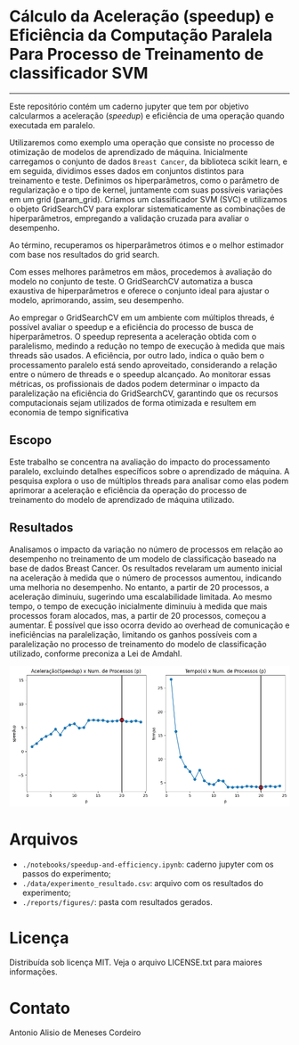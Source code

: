 # Cálculo da Aceleração (speedup) e Eficiência da Computação Paralela Para Processo de Treinamento de classificador SVM

---

Este repositório contém um caderno jupyter que tem por objetivo calcularmos a aceleração (*speedup*) e eficiência de uma operação quando executada em paralelo. 

Utilizaremos como exemplo uma operação que consiste no processo de otimização de modelos de aprendizado de máquina. Inicialmente carregamos o conjunto de dados `Breast Cancer`, da biblioteca scikit learn, e em seguida, dividimos esses dados em conjuntos distintos para treinamento e teste. Definimos os hiperparâmetros, como o parâmetro de regularização e o tipo de kernel, juntamente com suas possíveis variações em um grid (param_grid). Criamos um classificador SVM (SVC) e utilizamos o objeto GridSearchCV para explorar sistematicamente as combinações de hiperparâmetros, empregando a validação cruzada para avaliar o desempenho. 

Ao término, recuperamos os hiperparâmetros ótimos e o melhor estimador com base nos resultados do grid search. 

Com esses melhores parâmetros em mãos, procedemos à avaliação do modelo no conjunto de teste. O GridSearchCV automatiza a busca exaustiva de hiperparâmetros e oferece o conjunto ideal para ajustar o modelo, aprimorando, assim, seu desempenho.

Ao empregar o GridSearchCV em um ambiente com múltiplos threads, é possível avaliar o speedup e a eficiência do processo de busca de hiperparâmetros. O speedup representa a aceleração obtida com o paralelismo, medindo a redução no tempo de execução à medida que mais threads são usados. A eficiência, por outro lado, indica o quão bem o processamento paralelo está sendo aproveitado, considerando a relação entre o número de threads e o speedup alcançado. Ao monitorar essas métricas, os profissionais de dados podem determinar o impacto da paralelização na eficiência do GridSearchCV, garantindo que os recursos computacionais sejam utilizados de forma otimizada e resultem em economia de tempo significativa

## Escopo

Este trabalho se concentra na avaliação do impacto do processamento paralelo, excluindo detalhes específicos sobre o aprendizado de máquina. A pesquisa explora o uso de múltiplos threads para analisar como elas podem aprimorar a aceleração e eficiência da operação do processo de treinamento do modelo de aprendizado de máquina utilizado.

## Resultados

Analisamos o impacto da variação no número de processos em relação ao desempenho no treinamento de um modelo de classificação baseado na base de dados Breast Cancer. Os resultados revelaram um aumento inicial na aceleração à medida que o número de processos aumentou, indicando uma melhoria no desempenho. No entanto, a partir de 20 processos, a aceleração diminuiu, sugerindo uma escalabilidade limitada. Ao mesmo tempo, o tempo de execução inicialmente diminuiu à medida que mais processos foram alocados, mas, a partir de 20 processos, começou a aumentar. É possível que isso ocorra devido ao overhead de comunicação e ineficiências na paralelização, limitando os ganhos possíveis com a paralelização no processo de treinamento do modelo de classificação utilizado, conforme preconiza a Lei de Amdahl.

![](./reports/figures/speedup-time_x_processes.png)

# Arquivos

* `./notebooks/speedup-and-efficiency.ipynb`: caderno jupyter com os passos do experimento;
* `./data/experimento_resultado.csv`: arquivo com os resultados do experimento;
* `./reports/figures/`: pasta com resultados gerados.



# Licença

Distribuída sob licença MIT. Veja o arquivo LICENSE.txt para maiores informações.

# Contato

Antonio Alisio de Meneses Cordeiro

